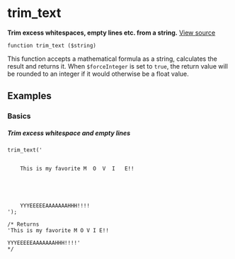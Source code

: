 
# trim_text

**Trim excess whitespaces, empty lines etc. from a string.** [View source](https://bitbucket.org/Eiskis/baseline-php/src/default/source/strings/trim_text.php?at=default)

	function trim_text ($string)


This function accepts a mathematical formula as a string, calculates the result and returns it. When `$forceInteger` is set to `true`, the return value will be rounded to an integer if it would otherwise be a float value.



## Examples

### Basics

##### Trim excess whitespace and empty lines
	trim_text('


		This is my favorite M  O  V  I   E!!





		YYYEEEEEAAAAAAAHHH!!!!
	');

	/* Returns
	'This is my favorite M O V I E!!

	YYYEEEEEAAAAAAAHHH!!!!'
	*/
